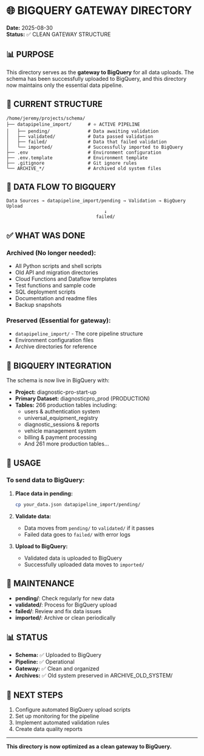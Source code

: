 # 🌐 BIGQUERY GATEWAY DIRECTORY
**Date:** 2025-08-30  
**Status:** ✅ CLEAN GATEWAY STRUCTURE

## 📊 PURPOSE
This directory serves as the **gateway to BigQuery** for all data uploads. The schema has been successfully uploaded to BigQuery, and this directory now maintains only the essential data pipeline.

## 📁 CURRENT STRUCTURE

```
/home/jeremy/projects/schema/
├── datapipeline_import/      # ⭐ ACTIVE PIPELINE
│   ├── pending/              # Data awaiting validation
│   ├── validated/            # Data passed validation
│   ├── failed/               # Data that failed validation
│   └── imported/             # Successfully imported to BigQuery
├── .env                      # Environment configuration
├── .env.template             # Environment template
├── .gitignore                # Git ignore rules
└── ARCHIVE_*/                # Archived old system files
```

## 🔄 DATA FLOW TO BIGQUERY

```
Data Sources → datapipeline_import/pending → Validation → BigQuery Upload
                                    ↓
                                 failed/
```

## ✅ WHAT WAS DONE

### Archived (No longer needed):
- All Python scripts and shell scripts
- Old API and migration directories
- Cloud Functions and Dataflow templates
- Test functions and sample code
- SQL deployment scripts
- Documentation and readme files
- Backup snapshots

### Preserved (Essential for gateway):
- `datapipeline_import/` - The core pipeline structure
- Environment configuration files
- Archive directories for reference

## 🚀 BIGQUERY INTEGRATION

The schema is now live in BigQuery with:
- **Project:** diagnostic-pro-start-up
- **Primary Dataset:** diagnosticpro_prod (PRODUCTION)
- **Tables:** 266 production tables including:
  - users & authentication system
  - universal_equipment_registry
  - diagnostic_sessions & reports
  - vehicle management system
  - billing & payment processing
  - And 261 more production tables...

## 📝 USAGE

### To send data to BigQuery:

1. **Place data in pending:**
   ```bash
   cp your_data.json datapipeline_import/pending/
   ```

2. **Validate data:**
   - Data moves from `pending/` to `validated/` if it passes
   - Failed data goes to `failed/` with error logs

3. **Upload to BigQuery:**
   - Validated data is uploaded to BigQuery
   - Successfully uploaded data moves to `imported/`

## 🔧 MAINTENANCE

- **pending/**: Check regularly for new data
- **validated/**: Process for BigQuery upload
- **failed/**: Review and fix data issues
- **imported/**: Archive or clean periodically

## 📊 STATUS

- **Schema:** ✅ Uploaded to BigQuery
- **Pipeline:** ✅ Operational
- **Gateway:** ✅ Clean and organized
- **Archives:** ✅ Old system preserved in ARCHIVE_OLD_SYSTEM/

## 🎯 NEXT STEPS

1. Configure automated BigQuery upload scripts
2. Set up monitoring for the pipeline
3. Implement automated validation rules
4. Create data quality reports

---

**This directory is now optimized as a clean gateway to BigQuery.**